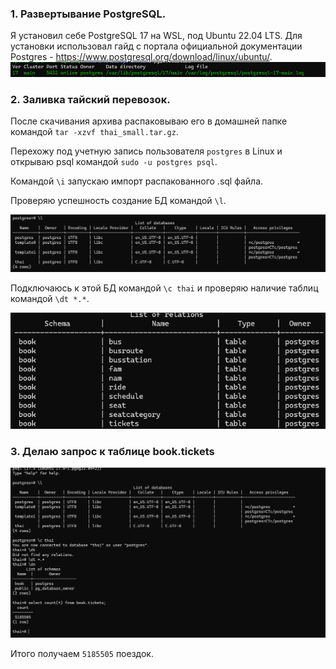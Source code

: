 ### 1. Развертывание PostgreSQL.

Я  установил себе PostgreSQL 17 на WSL, под Ubuntu 22.04 LTS. Для установки использовал гайд с портала официальной документации Postgres - https://www.postgresql.org/download/linux/ubuntu/.
![alt text](image.png)


### 2. Заливка тайский перевозок.

После скачивания архива распаковываю его в домашней папке командой ```tar -xzvf thai_small.tar.gz```.


Перехожу под учетную запись пользователя ```postgres``` в Linux и открываю psql  командой ```sudo -u postgres psql```.

Командой ```\i``` запускаю импорт распакованного .sql файла. 

Проверяю успешность создание БД командой ```\l```.

![alt text](image-1.png)

Подключаюсь к этой БД командой ```\c thai``` и проверяю наличие таблиц командой ```\dt *.*```.

![alt text](image-2.png)


### 3. Делаю запрос к таблице book.tickets

![alt text](image-3.png)

Итого получаем ```5185505``` поездок. 

